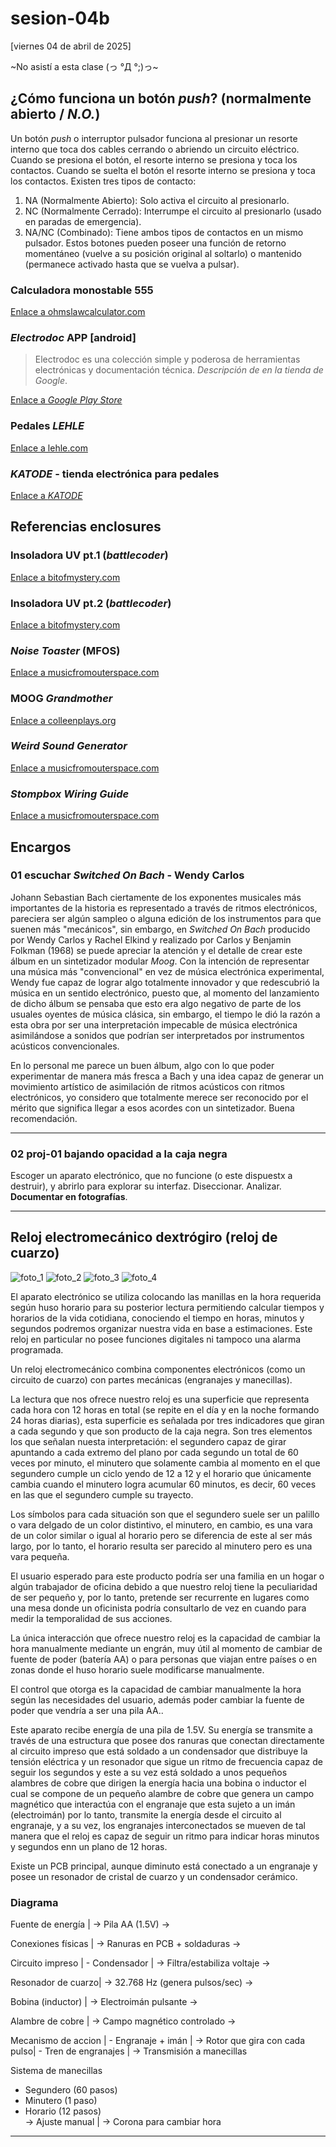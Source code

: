 # sesion-04b

[viernes 04 de abril de 2025]

~No asistí a esta clase (っ °Д °;)っ~

## ¿Cómo funciona un botón _push_? (normalmente abierto / _N.O._)

Un botón _push_ o interruptor pulsador funciona al presionar un resorte interno que toca dos cables cerrando o abriendo un circuito eléctrico.
Cuando se presiona el botón, el resorte interno se presiona y toca los contactos. Cuando se suelta el botón el resorte interno se presiona y toca los contactos.
Existen tres tipos de contacto:

1. NA (Normalmente Abierto): Solo activa el circuito al presionarlo.
2. NC (Normalmente Cerrado): Interrumpe el circuito al presionarlo (usado en paradas de emergencia).
3. NA/NC (Combinado): Tiene ambos tipos de contactos en un mismo pulsador.
Estos botones pueden poseer una función de retorno momentáneo (vuelve a su posición original al soltarlo) o mantenido (permanece activado hasta que se vuelva a pulsar).

### Calculadora monostable 555

[Enlace a ohmslawcalculator.com](https://ohmslawcalculator.com/555-monostable-calculator)

### _Electrodoc_ APP [android]
>
>Electrodoc es una colección simple y poderosa de herramientas electrónicas y documentación técnica. _Descripción de en la tienda de Google_.

[Enlace a _Google Play Store_](https://play.google.com/store/apps/details?id=it.android.demi.elettronica&hl=es_CL&pli=1)

### Pedales _LEHLE_

[Enlace a lehle.com](https://www.lehle.com/lehle-dual-expression)

### _KATODE_ - tienda electrónica para pedales

[Enlace a _KATODE_](https://www.katode.cl/)

## Referencias enclosures

### Insoladora UV pt.1 (_battlecoder_)

[Enlace a bitofmystery.com](https://bitofmystery.com/uv-exposure-box-project-part-1/)

### Insoladora UV pt.2 (_battlecoder_)

[Enlace a bitofmystery.com](https://bitofmystery.com/uv-exposure-box-project-part-2/)

### _Noise Toaster_ (MFOS)

[Enlace a musicfromouterspace.com](https://musicfromouterspace.com/analogsynth_new/NOISETOASTER/NOISETOASTER.php)

### MOOG _Grandmother_

[Enlace a colleenplays.org](https://colleenplays.org/2022/07/18/inside-the-moog-grandmother/)

### _Weird Sound Generator_

[Enlace a musicfromouterspace.com](https://musicfromouterspace.com/analogsynth_new/WSG2010/OLD_WEIRDSOUNDGENERATORREBORN.html)

### _Stompbox Wiring Guide_

[Enlace a musicfromouterspace.com](https://musicfromouterspace.com/analogsynth_new/WSG2010/OLD_WEIRDSOUNDGENERATORREBORN.html)

## Encargos

### 01 escuchar _Switched On Bach_ - Wendy Carlos

Johann Sebastian Bach ciertamente de los exponentes musicales más importantes de la historia es representado a través de ritmos electrónicos, pareciera ser algún sampleo o alguna edición de los instrumentos para que suenen más "mecánicos", sin embargo, en _Switched On Bach_ producido por Wendy Carlos y Rachel Elkind y realizado por Carlos y Benjamin Folkman (1968) se puede apreciar la atención y el detalle de crear este álbum en un sintetizador modular _Moog_. Con la intención de representar una música más "convencional" en vez de música electrónica experimental, Wendy fue capaz de lograr algo totalmente innovador y que redescubrió la música en un sentido electrónico, puesto que, al momento del lanzamiento de dicho álbum se pensaba que esto era algo negativo de parte de los usuales oyentes de música clásica, sin embargo, el tiempo le dió la razón a esta obra por ser una interpretación impecable de música electrónica asimilándose a sonidos que podrían ser interpretados por instrumentos acústicos convencionales.

En lo personal me parece un buen álbum, algo con lo que poder experimentar de manera más fresca a Bach y una idea capaz de generar un movimiento artístico de asimilación de ritmos acústicos con ritmos electrónicos, yo considero que totalmente merece ser reconocido por el mérito que significa llegar a esos acordes con un sintetizador. Buena recomendación.
___

### 02 proj-01 bajando opacidad a la caja negra

Escoger un aparato electrónico, que no funcione (o este dispuestx a destruir), y abrirlo para explorar su interfaz. Diseccionar. Analizar.
**Documentar en fotografías**.
___

## Reloj electromecánico dextrógiro (reloj de cuarzo)

![foto_1](https://github.com/user-attachments/assets/61d9b9f9-7d59-46cb-adb1-ae367d239549)
![foto_2](https://github.com/user-attachments/assets/7c251152-54db-4289-9ec9-ec6d40c4fd43)
![foto_3](https://github.com/user-attachments/assets/305a70b7-5c16-4a02-8b4a-84f350947a05)
![foto_4](https://github.com/user-attachments/assets/c69cc983-50b5-469a-96ad-a4ad56d6345f)

El aparato electrónico se utiliza colocando las manillas en la hora requerida según huso horario para su posterior lectura permitiendo calcular tiempos y horarios de la vida cotidiana, conociendo el tiempo en horas, minutos y segundos podremos organizar nuestra vida en base a estimaciones. Este reloj en particular no posee funciones digitales ni tampoco una alarma programada.

Un reloj electromecánico combina componentes electrónicos (como un circuito de cuarzo) con partes mecánicas (engranajes y manecillas).

   La lectura que nos ofrece nuestro reloj es una superficie que representa cada hora con 12 horas en total (se repite en el día y en la noche formando 24 horas diarias), esta superficie es señalada por tres indicadores que giran a cada segundo y que son producto de la caja negra. Son tres elementos los que señalan nuesta interpretación: el segundero capaz de girar apuntando a cada extremo del plano por cada segundo un total de 60 veces por minuto, el minutero que solamente cambia al momento en el que segundero cumple un ciclo yendo de 12 a 12 y el horario que únicamente cambia cuando el minutero logra acumular 60 minutos, es decir, 60 veces en las que el segundero cumple su trayecto.

   Los símbolos para cada situación son que el segundero suele ser un palillo o vara delgado de un color distintivo, el minutero, en cambio, es una vara de un color similar o igual al horario pero se diferencia de este al ser más largo, por lo tanto, el horario resulta ser parecido al minutero pero es una vara pequeña.

   El usuario esperado para este producto podría ser una familia en un hogar o algún trabajador de oficina debido a que nuestro reloj tiene la peculiaridad de ser pequeño y, por lo tanto, pretende ser recurrente en lugares como una mesa donde un oficinista podría consultarlo de vez en cuando para medir la temporalidad de sus acciones.

   La única interacción que ofrece nuestro reloj es la capacidad de cambiar la hora manualmente mediante un engrán, muy útil al momento de cambiar de fuente de poder (batería AA) o para personas que viajan entre países o en zonas donde el huso horario suele modificarse manualmente.
  
  El control que otorga es la capacidad de cambiar manualmente la hora según las necesidades del usuario, además poder cambiar la fuente de poder que vendría a ser una pila AA..
  
  Este aparato recibe energía de una pila de 1.5V. Su energía se transmite a través de una estructura que posee dos ranuras que conectan directamente al circuito impreso que está soldado a un condensador que distribuye la tensión eléctrica y un resonador que sigue un ritmo de frecuencia capaz de seguir los segundos y este a su vez está soldado a unos pequeños alambres de cobre que dirigen la energía hacia una bobina o inductor el cual se compone de un pequeño alambre de cobre que genera un campo magnético que interactúa con el engranaje que esta sujeto a un imán (electroimán) por lo tanto, transmite la energía desde el circuito al engranaje, y a su vez, los engranajes interconectados se mueven de tal manera que el reloj es capaz de seguir un ritmo para indicar horas minutos y segundos enn un plano de 12 horas.

Existe un PCB principal, aunque diminuto está conectado a un engranaje y posee un resonador de cristal de cuarzo y un condensador cerámico.

### Diagrama

Fuente de energía  | → Pila AA (1.5V) →

Conexiones físicas | → Ranuras en PCB + soldaduras →

Circuito impreso   |  - Condensador  | → Filtra/estabiliza voltaje →

Resonador de cuarzo| → 32.768 Hz (genera pulsos/sec) →

Bobina (inductor)  | → Electroimán pulsante →

Alambre de cobre   | → Campo magnético controlado →

Mecanismo de accion  |  - Engranaje + imán   | → Rotor que gira con cada pulso|  - Tren de engranajes | → Transmisión a manecillas

   Sistema de manecillas

* Segundero (60 pasos)
* Minutero (1 paso)
* Horario (12 pasos)  
→
Ajuste manual       | → Corona para cambiar hora

___
